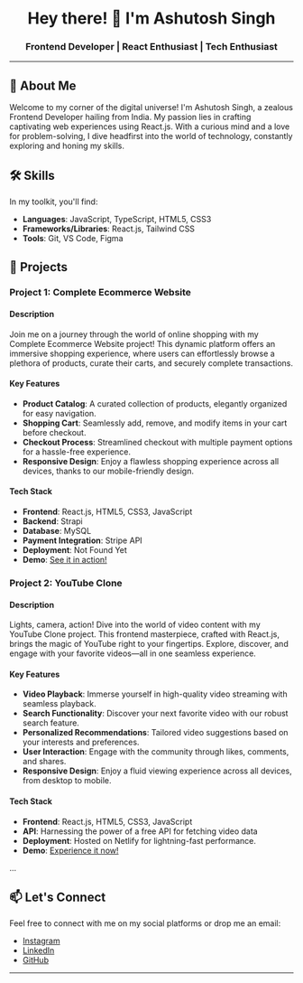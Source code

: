 <h1 align="center">Hey there! 👋 I'm Ashutosh Singh</h1>

<h3 align="center">Frontend Developer | React Enthusiast | Tech Enthusiast</h3>

---

## 🚀 About Me

Welcome to my corner of the digital universe! I'm Ashutosh Singh, a zealous Frontend Developer hailing from India. My passion lies in crafting captivating web experiences using React.js. With a curious mind and a love for problem-solving, I dive headfirst into the world of technology, constantly exploring and honing my skills.

## 🛠️ Skills

In my toolkit, you'll find:
- **Languages**: JavaScript, TypeScript, HTML5, CSS3
- **Frameworks/Libraries**: React.js, Tailwind CSS
- **Tools**: Git, VS Code, Figma

## 🌟 Projects

### Project 1: Complete Ecommerce Website

#### Description

Join me on a journey through the world of online shopping with my Complete Ecommerce Website project! This dynamic platform offers an immersive shopping experience, where users can effortlessly browse a plethora of products, curate their carts, and securely complete transactions.

#### Key Features

- **Product Catalog**: A curated collection of products, elegantly organized for easy navigation.
- **Shopping Cart**: Seamlessly add, remove, and modify items in your cart before checkout.
- **Checkout Process**: Streamlined checkout with multiple payment options for a hassle-free experience.
- **Responsive Design**: Enjoy a flawless shopping experience across all devices, thanks to our mobile-friendly design.

#### Tech Stack

- **Frontend**: React.js, HTML5, CSS3, JavaScript
- **Backend**: Strapi
- **Database**: MySQL
- **Payment Integration**: Stripe API
- **Deployment**: Not Found Yet
- **Demo**: [See it in action!](https://github.com/ashu6530/REACT-STRIPE-STRAPI-ECOM)

### Project 2: YouTube Clone

#### Description

Lights, camera, action! Dive into the world of video content with my YouTube Clone project. This frontend masterpiece, crafted with React.js, brings the magic of YouTube right to your fingertips. Explore, discover, and engage with your favorite videos—all in one seamless experience.

#### Key Features

- **Video Playback**: Immerse yourself in high-quality video streaming with seamless playback.
- **Search Functionality**: Discover your next favorite video with our robust search feature.
- **Personalized Recommendations**: Tailored video suggestions based on your interests and preferences.
- **User Interaction**: Engage with the community through likes, comments, and shares.
- **Responsive Design**: Enjoy a fluid viewing experience across all devices, from desktop to mobile.

#### Tech Stack

- **Frontend**: React.js, HTML5, CSS3, JavaScript
- **API**: Harnessing the power of a free API for fetching video data
- **Deployment**: Hosted on Netlify for lightning-fast performance.
- **Demo**: [Experience it now!](https://vdo-clone.netlify.app/)

...

## 📫 Let's Connect

Feel free to connect with me on my social platforms or drop me an email:

- [Instagram](https://www.instagram.com/itsashu19/)
- [LinkedIn](https://www.linkedin.com/in/ashutosh-singh-325165204/)
- [GitHub](https://github.com/ashu6530)

---
